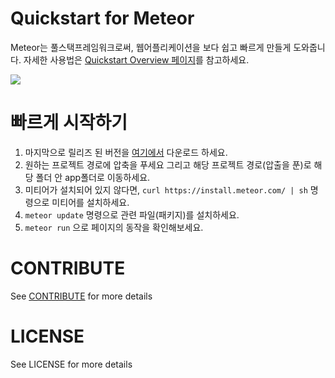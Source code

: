 # Quickstart for Meteor

Meteor는 풀스택프레임워크로써, 웹어플리케이션을 보다 쉽고 빠르게 만들게 도와줍니다. 자세한 사용법은 [Quickstart Overview 페이지]()를 참고하세요.

![](https://raw.githubusercontent.com/KoreaHTML5/quickstart-meteor/master/sc_qs_meteor.png)

# 빠르게 시작하기

1. 마지막으로 릴리즈 된 버전을 [여기에서]() 다운로드 하세요.
1. 원하는 프로젝트 경로에 압축을 푸세요 그리고 해당 프로젝트 경로(압출을 푼)로 해당 폴더 안 app폴더로 이동하세요.
1. 미티어가 설치되어 있지 않다면, ```curl https://install.meteor.com/ | sh``` 명령으로 미티어를 설치하세요.
1. ```meteor update``` 명령으로 관련 파일(패키지)를 설치하세요.
1. ```meteor run``` 으로 페이지의 동작을 확인해보세요.

# CONTRIBUTE

See [CONTRIBUTE](https://github.com/KoreaHTML5/dev.koreahtml5.kr/blob/master/CONTRIBUTE.md) for more details

# LICENSE

See LICENSE for more details
